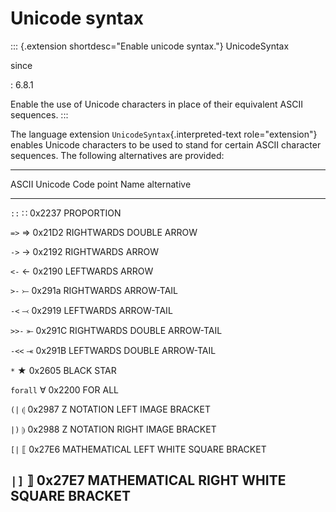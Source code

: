 Unicode syntax
==============

::: {.extension shortdesc="Enable unicode syntax."}
UnicodeSyntax

since

:   6.8.1

Enable the use of Unicode characters in place of their equivalent ASCII
sequences.
:::

The language extension `UnicodeSyntax`{.interpreted-text
role="extension"} enables Unicode characters to be used to stand for
certain ASCII character sequences. The following alternatives are
provided:

  -------------------------------------------------------------------------
  ASCII        Unicode       Code point  Name
               alternative               
  ------------ ------------- ----------- ----------------------------------
  `::`         ∷             0x2237      PROPORTION

  `=>`         ⇒             0x21D2      RIGHTWARDS DOUBLE ARROW

  `->`         →             0x2192      RIGHTWARDS ARROW

  `<-`         ←             0x2190      LEFTWARDS ARROW

  `>-`         ⤚             0x291a      RIGHTWARDS ARROW-TAIL

  `-<`         ⤙             0x2919      LEFTWARDS ARROW-TAIL

  `>>-`        ⤜             0x291C      RIGHTWARDS DOUBLE ARROW-TAIL

  `-<<`        ⤛             0x291B      LEFTWARDS DOUBLE ARROW-TAIL

  `*`          ★             0x2605      BLACK STAR

  `forall`     ∀             0x2200      FOR ALL

  `(|`         ⦇             0x2987      Z NOTATION LEFT IMAGE BRACKET

  `|)`         ⦈             0x2988      Z NOTATION RIGHT IMAGE BRACKET

  `[|`         ⟦             0x27E6      MATHEMATICAL LEFT WHITE SQUARE
                                         BRACKET

  `|]`         ⟧             0x27E7      MATHEMATICAL RIGHT WHITE SQUARE
                                         BRACKET
  -------------------------------------------------------------------------

